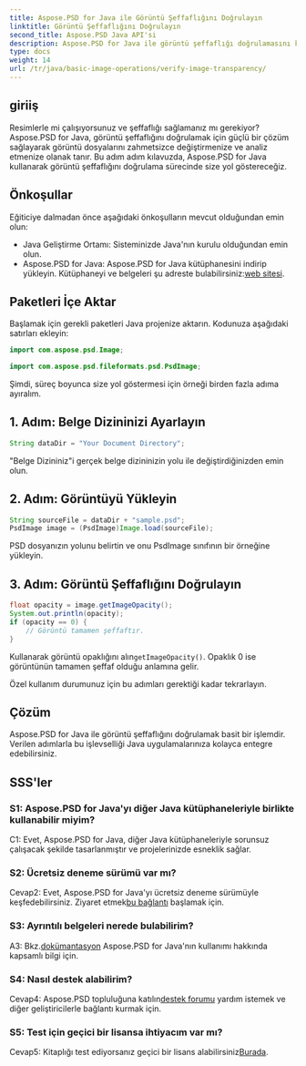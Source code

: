 ```yaml
---
title: Aspose.PSD for Java ile Görüntü Şeffaflığını Doğrulayın
linktitle: Görüntü Şeffaflığını Doğrulayın
second_title: Aspose.PSD Java API'si
description: Aspose.PSD for Java ile görüntü şeffaflığı doğrulamasını keşfedin. Kolay entegrasyon, ayrıntılı belgeler ve mükemmel topluluk desteği.
type: docs
weight: 14
url: /tr/java/basic-image-operations/verify-image-transparency/
---
```

## giriiş

Resimlerle mi çalışıyorsunuz ve şeffaflığı sağlamanız mı gerekiyor? Aspose.PSD for Java, görüntü şeffaflığını doğrulamak için güçlü bir çözüm sağlayarak görüntü dosyalarını zahmetsizce değiştirmenize ve analiz etmenize olanak tanır. Bu adım adım kılavuzda, Aspose.PSD for Java kullanarak görüntü şeffaflığını doğrulama sürecinde size yol göstereceğiz.

## Önkoşullar

Eğiticiye dalmadan önce aşağıdaki önkoşulların mevcut olduğundan emin olun:

- Java Geliştirme Ortamı: Sisteminizde Java'nın kurulu olduğundan emin olun.
-  Aspose.PSD for Java: Aspose.PSD for Java kütüphanesini indirip yükleyin. Kütüphaneyi ve belgeleri şu adreste bulabilirsiniz:[web sitesi](https://releases.aspose.com/psd/java/).

## Paketleri İçe Aktar

Başlamak için gerekli paketleri Java projenize aktarın. Kodunuza aşağıdaki satırları ekleyin:

```java
import com.aspose.psd.Image;

import com.aspose.psd.fileformats.psd.PsdImage;
```

Şimdi, süreç boyunca size yol göstermesi için örneği birden fazla adıma ayıralım.

## 1. Adım: Belge Dizininizi Ayarlayın

```java
String dataDir = "Your Document Directory";
```

"Belge Dizininiz"i gerçek belge dizininizin yolu ile değiştirdiğinizden emin olun.

## 2. Adım: Görüntüyü Yükleyin

```java
String sourceFile = dataDir + "sample.psd";
PsdImage image = (PsdImage)Image.load(sourceFile);
```

PSD dosyanızın yolunu belirtin ve onu PsdImage sınıfının bir örneğine yükleyin.

## 3. Adım: Görüntü Şeffaflığını Doğrulayın

```java
float opacity = image.getImageOpacity();
System.out.println(opacity);
if (opacity == 0) {
    // Görüntü tamamen şeffaftır.
}
```

 Kullanarak görüntü opaklığını alın`getImageOpacity()`. Opaklık 0 ise görüntünün tamamen şeffaf olduğu anlamına gelir.

Özel kullanım durumunuz için bu adımları gerektiği kadar tekrarlayın.

## Çözüm

Aspose.PSD for Java ile görüntü şeffaflığını doğrulamak basit bir işlemdir. Verilen adımlarla bu işlevselliği Java uygulamalarınıza kolayca entegre edebilirsiniz.

## SSS'ler

### S1: Aspose.PSD for Java'yı diğer Java kütüphaneleriyle birlikte kullanabilir miyim?

C1: Evet, Aspose.PSD for Java, diğer Java kütüphaneleriyle sorunsuz çalışacak şekilde tasarlanmıştır ve projelerinizde esneklik sağlar.

### S2: Ücretsiz deneme sürümü var mı?

 Cevap2: Evet, Aspose.PSD for Java'yı ücretsiz deneme sürümüyle keşfedebilirsiniz. Ziyaret etmek[bu bağlantı](https://releases.aspose.com/) başlamak için.

### S3: Ayrıntılı belgeleri nerede bulabilirim?

 A3: Bkz.[dokümantasyon](https://reference.aspose.com/psd/java/) Aspose.PSD for Java'nın kullanımı hakkında kapsamlı bilgi için.

### S4: Nasıl destek alabilirim?

 Cevap4: Aspose.PSD topluluğuna katılın[destek forumu](https://forum.aspose.com/c/psd/34) yardım istemek ve diğer geliştiricilerle bağlantı kurmak için.

### S5: Test için geçici bir lisansa ihtiyacım var mı?

 Cevap5: Kitaplığı test ediyorsanız geçici bir lisans alabilirsiniz[Burada](https://purchase.aspose.com/temporary-license/).